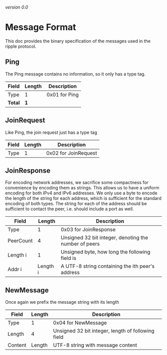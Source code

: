 *version 0.0*
# Message Format
This doc provides the binary specification of the messages used in the ripple protocol.

## Ping
The Ping message contains no information, so it only has a type tag.

| Field | Length | Description   |
| ----- | ------ | ------------- |
| Type  | 1      | 0x01 for Ping |
| **Total** | **1** ||

## JoinRequest
Like Ping, the join request just has a type tag

| Field | Length | Description          |
| ----- | ------ | -------------------- |
| Type  | 1      | 0x02 for JoinRequest |

## JoinResponse
For encoding network addresses, we sacrifice some compactness for convenience
by encoding them as strings. This allows us to have a uniform encoding
for both IPv4 and IPv6 addresses. We only use a byte to encode the length
of the string for each address, which is sufficient for the standard encoding
of both types. The string for each of the address should be sufficient to 
contact the peer, i.e. should include a port as well.

| Field     | Length | Description           |
| --------- | ------ | --------------------- |
| Type      | 1      | 0x03 for JoinResponse |
| PeerCount | 4      | Unsigned 32 bit integer, denoting the number of peers |
| Length i  | 1      | Unsigned byte, how long the following field is |
| Addr i    | Length i | A UTF-8 string containing the ith peer's address |

## NewMessage
Once again we prefix the message string with its length

| Field     | Length | Description           |
| --------- | ------ | --------------------- |
| Type      | 1      | 0x04 for NewMessage      |
| Length    | 4      | Unsigned 32 bit integer, length of following field |
| Content   | Length | UTF-8 string with message content |